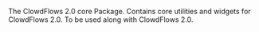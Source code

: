 The ClowdFlows 2.0 core Package. Contains core utilities and widgets for ClowdFlows 2.0.
To be used along with ClowdFlows 2.0.
